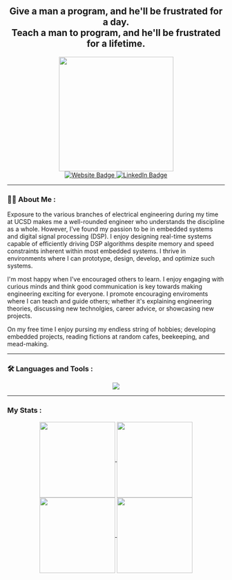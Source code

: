 <div id="header" align="center">
    <h2 align="center">Give a man a program, and he'll be frustrated for a day.<br>Teach a man to program, and he'll be frustrated for a lifetime.</h2> 
  <img src="https://media.giphy.com/media/zOvBKUUEERdNm/giphy.gif" width="265"/>
</div>

<div id="badges" align="center">
  <a href="https://eddiecarrera.webflow.io">
    <img src="https://img.shields.io/badge/Personal Website-grey?style=for-the-badge&logo=webflow&logoColor=white" alt="Website Badge"/>
  </a>
  <a href="https://www.linkedin.com/in/eddiecarrera">
    <img src="https://img.shields.io/badge/LinkedIn-blue?style=for-the-badge&logo=linkedin&logoColor=white" alt="LinkedIn Badge"/>
  </a>
<!--   <a href="your-youtube-URL">
    <img src="https://img.shields.io/badge/YouTube-red?style=for-the-badge&logo=youtube&logoColor=white" alt="Youtube Badge"/>
  </a> -->
</div>
<div align="center">
    <img src="https://komarev.com/ghpvc/?username=EddieCarrera&style=flat-square&color=blue" alt=""/>
</div>

---

### :technologist: About Me :
Exposure to the various branches of electrical engineering during my time at UCSD makes me a well-rounded engineer who understands the discipline as a whole. However, I've found my passion to be in embedded systems and digital signal processing (DSP). I enjoy designing real-time systems capable of efficiently driving DSP algorithms despite memory and speed constraints inherent within most embedded systems. I thrive in environments where I can prototype, design, develop, and optimize such systems.

I'm most happy when I've encouraged others to learn. I enjoy engaging with curious minds and think good communication is key towards making engineering exciting for everyone. I promote encouraging enviroments where I can teach and guide others; whether it's explaining engineering theories, discussing new technolgies, career advice, or showcasing new projects.

On my free time I enjoy pursing my endless string of hobbies; developing embedded projects, reading fictions at random cafes, beekeeping, and mead-making.

---

### :hammer_and_wrench: Languages and Tools :
<p align="center">
  <a href="https://skillicons.dev">
    <img src="https://skillicons.dev/icons?i=arduino,c,cpp,cmake,py,docker,eclipse,linux,raspberrypi,matlab,octave,postgres,powershell,git,github,gitlab,latex,stackoverflow,vim,visualstudio,vscode,webflow,aws" />
  </a>
</p>

---


### My Stats :

<div id="stats" align="center">
  <a href="https://github.com/EddieCarrera/github-readme-stats#gh-light-mode-only">
    <img height=175 align="center" src="https://github-readme-stats.vercel.app/api?username=EddieCarrera&show_icons=true&theme=shadow_blue"/>
  </a>
  <a href="https://github.com/EddieCarrera/convoychat#gh-light-mode-only">
    <img height=175 align="center" src="https://github-readme-stats.vercel.app/api/top-langs/?username=EddieCarrera&theme=shadow_blue&layout=compact&langs_count=8" />
  </a>
  <a href="https://github.com/EddieCarrera/github-readme-stats#gh-dark-mode-only">
    <img height=175 align="center" src="https://github-readme-stats.vercel.app/api?username=EddieCarrera&show_icons=true&theme=nightowl"/>
  </a>
  <a href="https://github.com/EddieCarrera/convoychat#gh-dark-mode-only">
    <img height=175 align="center" src="https://github-readme-stats.vercel.app/api/top-langs/?username=EddieCarrera&theme=nightowl&layout=compact&langs_count=8" />
  </a>
</div>

